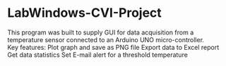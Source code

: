 # LabWindows-CVI-Project
This program was built to supply GUI for data acquisition from a temperature sensor connected to an Arduino UNO micro-controller.  
Key features: 
Plot graph and save as PNG file 
Export data to Excel report
Get data statistics 
Set E-mail alert for a threshold temperature

